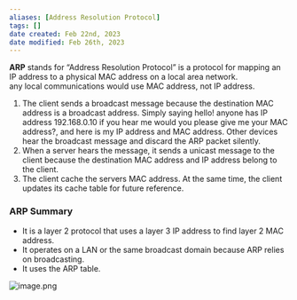 ```yaml
---
aliases: [Address Resolution Protocol]
tags: [] 
date created: Feb 22nd, 2023
date modified: Feb 26th, 2023
---
```

**ARP** stands for “Address Resolution Protocol” is a protocol for mapping an IP address to a physical MAC address on a local area network.  
any local communications would use MAC address, not IP address.

1. The client sends a broadcast message because the destination MAC address is a broadcast address. Simply saying hello! anyone has IP address 192.168.0.10 if you hear me would you please give me your MAC address?, and here is my IP address and MAC address. Other devices hear the broadcast message and discard the ARP packet silently.
2. When a server hears the message, it sends a unicast message to the client because the destination MAC address and IP address belong to the client.
3. The client cache the servers MAC address. At the same time, the client updates its cache table for future reference.

### ARP Summary
- It is a layer 2 protocol that uses a layer 3 IP address to find layer 2 MAC address.
- It operates on a LAN or the same broadcast domain because ARP relies on broadcasting.
- It uses the ARP table.

![image.png](https://img.ynchen.me/2023/02/0f799b80e8983ee701cc4bfc0494f40e.webp)
